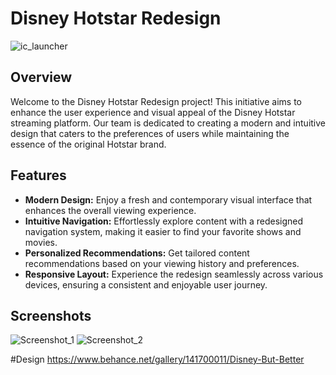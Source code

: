 # Disney Hotstar Redesign

![ic_launcher](https://github.com/shuhaibkt02/Hotstar-redesign/assets/111732518/db4e64a5-bbd9-46f3-b539-324702564e9f)



## Overview

Welcome to the Disney Hotstar Redesign project! This initiative aims to enhance the user experience and visual appeal of the Disney Hotstar streaming platform. Our team is dedicated to creating a modern and intuitive design that caters to the preferences of users while maintaining the essence of the original Hotstar brand.

## Features

- **Modern Design:** Enjoy a fresh and contemporary visual interface that enhances the overall viewing experience.
- **Intuitive Navigation:** Effortlessly explore content with a redesigned navigation system, making it easier to find your favorite shows and movies.
- **Personalized Recommendations:** Get tailored content recommendations based on your viewing history and preferences.
- **Responsive Layout:** Experience the redesign seamlessly across various devices, ensuring a consistent and enjoyable user journey.

## Screenshots
![Screenshot_1](https://github.com/shuhaibkt02/Hotstar-redesign/assets/111732518/ca4b0981-42c4-4cd2-bc37-c3b35a1cc172) ![Screenshot_2](https://github.com/shuhaibkt02/Hotstar-redesign/assets/111732518/b2486f42-8a80-45c1-a249-23963a0d6379)




#Design 
https://www.behance.net/gallery/141700011/Disney-But-Better

